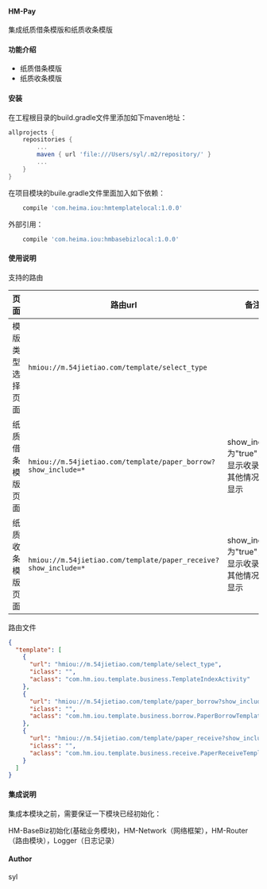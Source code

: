 #### HM-Pay

集成纸质借条模版和纸质收条模版

#### 功能介绍
- 纸质借条模版
- 纸质收条模版


#### 安装

在工程根目录的build.gradle文件里添加如下maven地址：

```gradle
allprojects {
    repositories {
        ...
        maven { url 'file:///Users/syl/.m2/repository/' }
        ...
    }
}
```

在项目模块的buile.gradle文件里面加入如下依赖：

```gradle
    compile 'com.heima.iou:hmtemplatelocal:1.0.0'
```

外部引用：

```gradle
    compile 'com.heima.iou:hmbasebizlocal:1.0.0'
```

#### 使用说明

支持的路由

| 页面 | 路由url | 备注 |
| ------ | ------ | ------ |
| 模版类型选择页面 | ```hmiou://m.54jietiao.com/template/select_type```|  |
| 纸质借条模版页面 | ```hmiou://m.54jietiao.com/template/paper_borrow?show_include=*``` | show_include为"true"，则显示收录页，其他情况都不显示 |
| 纸质收条模版页面 | ```hmiou://m.54jietiao.com/template/paper_receive?show_include=*``` | show_include为"true"，则显示收录页，其他情况都不显示 |

路由文件

```json
{
  "template": [
    {
      "url": "hmiou://m.54jietiao.com/template/select_type",
      "iclass": "",
      "aclass": "com.hm.iou.template.business.TemplateIndexActivity"
    },
    {
      "url": "hmiou://m.54jietiao.com/template/paper_borrow?show_include=*",
      "iclass": "",
      "aclass": "com.hm.iou.template.business.borrow.PaperBorrowTemplateActivity"
    },
    {
      "url": "hmiou://m.54jietiao.com/template/paper_receive?show_include=*",
      "iclass": "",
      "aclass": "com.hm.iou.template.business.receive.PaperReceiveTemplateActivity"
    }
  ]
}
```

#### 集成说明

集成本模块之前，需要保证一下模块已经初始化：

HM-BaseBiz初始化(基础业务模块)，HM-Network（网络框架），HM-Router（路由模块），Logger（日志记录）

#### Author

syl